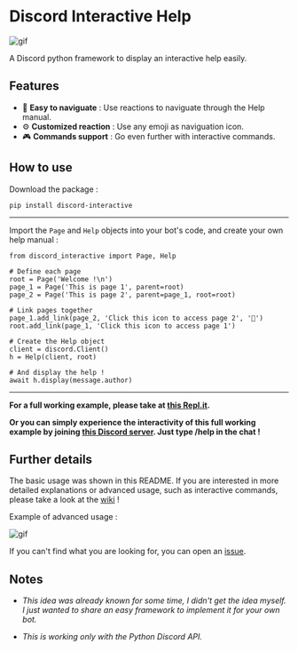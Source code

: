 # Discord Interactive Help

![gif](https://user-images.githubusercontent.com/22237185/53283254-da5a3100-3786-11e9-95cd-cd4dd4859bd2.gif)

A Discord python framework to display an interactive help easily.

## Features

* 🔆 **Easy to naviguate** : Use reactions to naviguate through the Help manual.
* ⚙ **Customized reaction** : Use any emoji as naviguation icon.
* 🎮 **Commands support** : Go even further with interactive commands.

## How to use

Download the package :

`pip install discord-interactive`

---

Import the `Page` and `Help` objects into your bot's code, and create your own help manual :

```
from discord_interactive import Page, Help

# Define each page
root = Page('Welcome !\n')
page_1 = Page('This is page 1', parent=root)
page_2 = Page('This is page 2', parent=page_1, root=root)

# Link pages together
page_1.add_link(page_2, 'Click this icon to access page 2', '💩')
root.add_link(page_1, 'Click this icon to access page 1')

# Create the Help object
client = discord.Client()
h = Help(client, root)

# And display the help !
await h.display(message.author)
```

---

**For a full working example, please take at [this Repl.it](https://repl.it/@NicolasRemond/example-of-interactive-help).**

**Or you can simply experience the interactivity of this full working example by joining [this Discord server](https://discord.gg/cH6hUbw). Just type /help in the chat !** 

## Further details

The basic usage was shown in this README. If you are interested in more detailed explanations or advanced usage, such as interactive commands, please take a look at the [wiki](https://github.com/astariul/discord_interactive_help/wiki) !

Example of advanced usage :

![gif](https://user-images.githubusercontent.com/22237185/53492662-c4c56e00-3adc-11e9-8be8-1b10d9f85e8a.gif)

If you can't find what you are looking for, you can open an [issue](https://github.com/astariul/discord_interactive_help/issues).

## Notes

* *This idea was already known for some time, I didn't get the idea myself. I just wanted to share an easy framework to implement it for your own bot.*

* *This is working only with the Python Discord API.*
